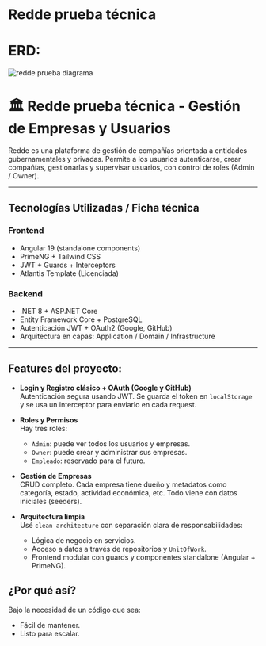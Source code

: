 # Redde prueba técnica

# ERD:

![redde prueba diagrama](https://github.com/user-attachments/assets/80f9c22b-6915-4699-952c-7228411cdec7)

# 🏛️ Redde prueba técnica - Gestión de Empresas y Usuarios

Redde es una plataforma de gestión de compañías orientada a entidades gubernamentales y privadas. Permite a los usuarios autenticarse, crear compañías, gestionarlas y supervisar usuarios, con control de roles (Admin / Owner).

---

## Tecnologías Utilizadas / Ficha técnica

### Frontend
- Angular 19 (standalone components)
- PrimeNG + Tailwind CSS
- JWT + Guards + Interceptors
- Atlantis Template (Licenciada)

### Backend
- .NET 8 + ASP.NET Core
- Entity Framework Core + PostgreSQL
- Autenticación JWT + OAuth2 (Google, GitHub)
- Arquitectura en capas: Application / Domain / Infrastructure

---

## Features del proyecto:

- **Login y Registro clásico + OAuth (Google y GitHub)**  
  Autenticación segura usando JWT. Se guarda el token en `localStorage` y se usa un interceptor para enviarlo en cada request.

- **Roles y Permisos**  
  Hay tres roles:
  - `Admin`: puede ver todos los usuarios y empresas.
  - `Owner`: puede crear y administrar sus empresas.
  - `Empleado`: reservado para el futuro.

- **Gestión de Empresas**  
  CRUD completo. Cada empresa tiene dueño y metadatos como categoría, estado, actividad económica, etc. Todo viene con datos iniciales (seeders).

- **Arquitectura limpia**  
  Usé `clean architecture` con separación clara de responsabilidades:
  - Lógica de negocio en servicios.
  - Acceso a datos a través de repositorios y `UnitOfWork`.
  - Frontend modular con guards y componentes standalone (Angular + PrimeNG).

## ¿Por qué así?

Bajo la necesidad de un código que sea:
- Fácil de mantener.
- Listo para escalar.
